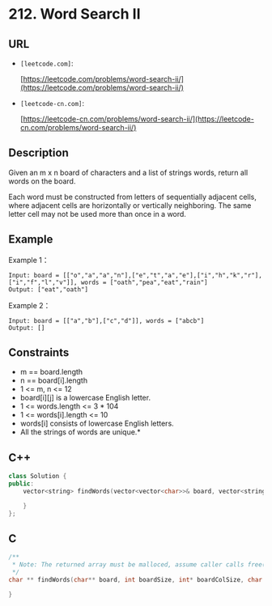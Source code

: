 
# 212. **Word Search II**

## URL

* `[leetcode.com]`: 

    [https://leetcode.com/problems/word-search-ii/](https://leetcode.com/problems/word-search-ii/)

* `[leetcode-cn.com]`:

    [https://leetcode-cn.com/problems/word-search-ii/](https://leetcode-cn.com/problems/word-search-ii/)

## Description

Given an m x n board of characters and a list of strings words, return all words on the board.

Each word must be constructed from letters of sequentially adjacent cells, where adjacent cells are horizontally or vertically neighboring. The same letter cell may not be used more than once in a word.

## Example

Example 1：

```
Input: board = [["o","a","a","n"],["e","t","a","e"],["i","h","k","r"],["i","f","l","v"]], words = ["oath","pea","eat","rain"]
Output: ["eat","oath"]
```

Example 2：

```
Input: board = [["a","b"],["c","d"]], words = ["abcb"]
Output: []
```

## Constraints

* m == board.length
* n == board[i].length
* 1 <= m, n <= 12
* board[i][j] is a lowercase English letter.
* 1 <= words.length <= 3 * 104
* 1 <= words[i].length <= 10
* words[i] consists of lowercase English letters.
* All the strings of words are unique.*

## C++

```cpp
class Solution {
public:
    vector<string> findWords(vector<vector<char>>& board, vector<string>& words) {

    }
};
```

## C

```c
/**
 * Note: The returned array must be malloced, assume caller calls free().
 */
char ** findWords(char** board, int boardSize, int* boardColSize, char ** words, int wordsSize, int* returnSize){

}
```
